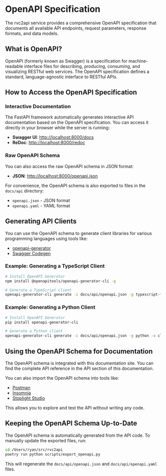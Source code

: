# OpenAPI Specification

The rvc2api service provides a comprehensive OpenAPI specification that documents all available API endpoints, request parameters, response formats, and data models.

## What is OpenAPI?

OpenAPI (formerly known as Swagger) is a specification for machine-readable interface files for describing, producing, consuming, and visualizing RESTful web services. The OpenAPI specification defines a standard, language-agnostic interface to RESTful APIs.

## How to Access the OpenAPI Specification

### Interactive Documentation

The FastAPI framework automatically generates interactive API documentation based on the OpenAPI specification. You can access it directly in your browser while the server is running:

- **Swagger UI**: [http://localhost:8000/docs](http://localhost:8000/docs)
- **ReDoc**: [http://localhost:8000/redoc](http://localhost:8000/redoc)

### Raw OpenAPI Schema

You can also access the raw OpenAPI schema in JSON format:

- **JSON**: [http://localhost:8000/openapi.json](http://localhost:8000/openapi.json)

For convenience, the OpenAPI schema is also exported to files in the `docs/api` directory:

- `openapi.json` - JSON format
- `openapi.yaml` - YAML format

## Generating API Clients

You can use the OpenAPI schema to generate client libraries for various programming languages using tools like:

- [openapi-generator](https://openapi-generator.tech/)
- [Swagger Codegen](https://swagger.io/tools/swagger-codegen/)

### Example: Generating a TypeScript Client

```bash
# Install OpenAPI Generator
npm install @openapitools/openapi-generator-cli -g

# Generate a TypeScript client
openapi-generator-cli generate -i docs/api/openapi.json -g typescript-fetch -o web_ui/src/api/generated
```

### Example: Generating a Python Client

```bash
# Install OpenAPI Generator
pip install openapi-generator-cli

# Generate a Python client
openapi-generator-cli generate -i docs/api/openapi.json -g python -o clients/python
```

## Using the OpenAPI Schema for Documentation

The OpenAPI schema is integrated with this documentation site. You can find the complete API reference in the API section of this documentation.

You can also import the OpenAPI schema into tools like:

- [Postman](https://www.postman.com/)
- [Insomnia](https://insomnia.rest/)
- [Stoplight Studio](https://stoplight.io/studio/)

This allows you to explore and test the API without writing any code.

## Keeping the OpenAPI Schema Up-to-Date

The OpenAPI schema is automatically generated from the API code. To manually update the exported files, run:

```bash
cd /Users/ryan/src/rvc2api
poetry run python scripts/export_openapi.py
```

This will regenerate the `docs/api/openapi.json` and `docs/api/openapi.yaml` files.
